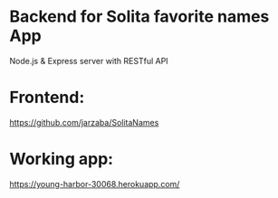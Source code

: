 # Backend for Solita favorite names App

Node.js & Express server with RESTful API

# Frontend:

https://github.com/jarzaba/SolitaNames

# Working app:

https://young-harbor-30068.herokuapp.com/
